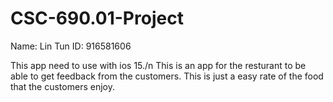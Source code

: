 # CSC-690.01-Project

Name: Lin Tun
ID: 916581606

This app need to use with ios 15./n
This is an app for the resturant to be able to get feedback from the customers.
This is just a easy rate of the food that the customers enjoy.
